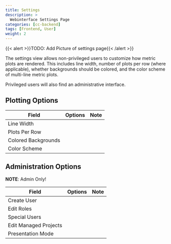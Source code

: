 ```yaml
---
title: Settings
description: >
  Webinterface Settings Page
categories: [cc-backend]
tags: [Frontend, User]
weight: 2
---
```


{{< alert >}}TODO: Add Picture of settings page{{< /alert >}}

The settings view allows non-privileged users to customize how metric plots are rendered. This includes line width, number of plots per row (where applicable), whether backgrounds should be colored, and the color scheme of multi-line metric plots.

Privileged users will also find an administrative interface.

## Plotting Options

|Field|Options|Note|
|---|---|---|
|Line Width|||
|Plots Per Row|||
|Colored Backgrounds|||
|Color Scheme|||

## Administration Options

**NOTE**: Admin Only!

|Field|Options|Note|
|---|---|---|
|Create User|||
|Edit Roles|||
|Special Users|||
|Edit Managed Projects|||
|Presentation Mode|||
